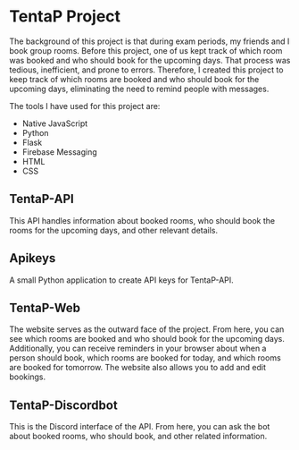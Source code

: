 # TentaP Project
The background of this project is that during exam periods, my friends and I book group rooms. Before this project, one of us kept track of which room was booked and who should book for the upcoming days. That process was tedious, inefficient, and prone to errors. Therefore, I created this project to keep track of which rooms are booked and who should book for the upcoming days, eliminating the need to remind people with messages.

The tools I have used for this project are:

* Native JavaScript
* Python
* Flask
* Firebase Messaging
* HTML
* CSS

## TentaP-API
This API handles information about booked rooms, who should book the rooms for the upcoming days, and other relevant details.

## Apikeys

A small Python application to create API keys for TentaP-API.

## TentaP-Web
The website serves as the outward face of the project. From here, you can see which rooms are booked and who should book for the upcoming days. Additionally, you can receive reminders in your browser about when a person should book, which rooms are booked for today, and which rooms are booked for tomorrow. The website also allows you to add and edit bookings.

## TentaP-Discordbot
This is the Discord interface of the API. From here, you can ask the bot about booked rooms, who should book, and other related information.
